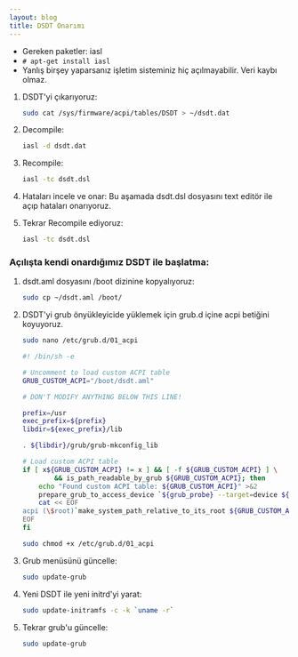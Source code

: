 ```yaml
---
layout: blog
title: DSDT Onarımı
---
```

- Gereken paketler: iasl
 - `# apt-get install iasl`
- Yanlış birşey yaparsanız işletim sisteminiz hiç açılmayabilir. Veri kaybı olmaz.

1. DSDT'yi çıkarıyoruz:

    ```bash
    sudo cat /sys/firmware/acpi/tables/DSDT > ~/dsdt.dat
    ```

2. Decompile:
 
    ```bash
    iasl -d dsdt.dat
    ```

3. Recompile:
 
    ```bash
    iasl -tc dsdt.dsl
    ```

4. Hataları incele ve onar:
 Bu aşamada dsdt.dsl dosyasını text editör ile açıp hataları onarıyoruz.

5. Tekrar Recompile ediyoruz:
 
    ```bash
    iasl -tc dsdt.dsl
    ```

### Açılışta kendi onardığımız DSDT ile başlatma:
1. dsdt.aml dosyasını /boot dizinine kopyalıyoruz:
  
    ```bash
    sudo cp ~/dsdt.aml /boot/
    ```
2. DSDT'yi grub önyükleyicide yüklemek için grub.d içine acpi betiğini koyuyoruz.
  
    ```bash
    sudo nano /etc/grub.d/01_acpi
    ```
  
    ```sh
    #! /bin/sh -e
    
    # Uncomment to load custom ACPI table
    GRUB_CUSTOM_ACPI="/boot/dsdt.aml"
    
    # DON'T MODIFY ANYTHING BELOW THIS LINE!
    
    prefix=/usr
    exec_prefix=${prefix}
    libdir=${exec_prefix}/lib
    
    . ${libdir}/grub/grub-mkconfig_lib
    
    # Load custom ACPI table
    if [ x${GRUB_CUSTOM_ACPI} != x ] && [ -f ${GRUB_CUSTOM_ACPI} ] \
            && is_path_readable_by_grub ${GRUB_CUSTOM_ACPI}; then
        echo "Found custom ACPI table: ${GRUB_CUSTOM_ACPI}" >&2
        prepare_grub_to_access_device `${grub_probe} --target=device ${GRUB_CUSTOM_ACPI}` | sed -e "s/^/ /"
        cat << EOF
    acpi (\$root)`make_system_path_relative_to_its_root ${GRUB_CUSTOM_ACPI}`
    EOF
    fi
    ```

    ```bash
    sudo chmod +x /etc/grub.d/01_acpi
    ```
3. Grub menüsünü güncelle:

    ```bash
    sudo update-grub
    ```
4. Yeni DSDT ile yeni initrd'yi yarat:

    ```bash
    sudo update-initramfs -c -k `uname -r`
    ```
5. Tekrar grub'u güncelle:

    ```bash
    sudo update-grub
    ```
